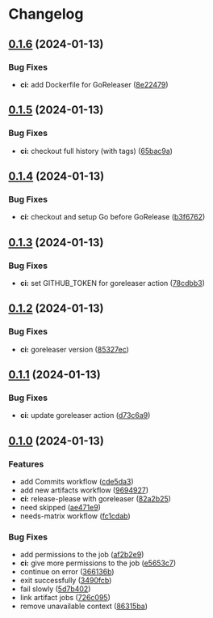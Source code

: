 # Changelog

## [0.1.6](https://github.com/Zebradil/github-actions-playground/compare/v0.1.5...v0.1.6) (2024-01-13)


### Bug Fixes

* **ci:** add Dockerfile for GoReleaser ([8e22479](https://github.com/Zebradil/github-actions-playground/commit/8e22479141e991e688f557dcea500b25fad8cac6))

## [0.1.5](https://github.com/Zebradil/github-actions-playground/compare/v0.1.4...v0.1.5) (2024-01-13)


### Bug Fixes

* **ci:** checkout full history (with tags) ([65bac9a](https://github.com/Zebradil/github-actions-playground/commit/65bac9a1ec85315b84dec3e1da79162413074944))

## [0.1.4](https://github.com/Zebradil/github-actions-playground/compare/v0.1.3...v0.1.4) (2024-01-13)


### Bug Fixes

* **ci:** checkout and setup Go before GoRelease ([b3f6762](https://github.com/Zebradil/github-actions-playground/commit/b3f6762aca5b4375b8efab1d79341f3b8d81b23e))

## [0.1.3](https://github.com/Zebradil/github-actions-playground/compare/v0.1.2...v0.1.3) (2024-01-13)


### Bug Fixes

* **ci:** set GITHUB_TOKEN for goreleaser action ([78cdbb3](https://github.com/Zebradil/github-actions-playground/commit/78cdbb3963c26d070a25c54adf2fa9f310a3ca7d))

## [0.1.2](https://github.com/Zebradil/github-actions-playground/compare/v0.1.1...v0.1.2) (2024-01-13)


### Bug Fixes

* **ci:** goreleaser version ([85327ec](https://github.com/Zebradil/github-actions-playground/commit/85327ec94f5c92530b856e34e901ea40f8b6988f))

## [0.1.1](https://github.com/Zebradil/github-actions-playground/compare/v0.1.0...v0.1.1) (2024-01-13)


### Bug Fixes

* **ci:** update goreleaser action ([d73c6a9](https://github.com/Zebradil/github-actions-playground/commit/d73c6a91f4e8bb551e91aeb4180fd3cf15dc7ed8))

## [0.1.0](https://github.com/Zebradil/github-actions-playground/compare/v0.0.1...v0.1.0) (2024-01-13)


### Features

* add Commits workflow ([cde5da3](https://github.com/Zebradil/github-actions-playground/commit/cde5da3849a35629e6b6dec37e628ccc66370faa))
* add new artifacts workflow ([9694927](https://github.com/Zebradil/github-actions-playground/commit/9694927e788de2eb0f0e87b14310eebfc7cba11e))
* **ci:** release-please with goreleaser ([82a2b25](https://github.com/Zebradil/github-actions-playground/commit/82a2b25e2b032dccf6926424112119762194a2a1))
* need skipped ([ae471e9](https://github.com/Zebradil/github-actions-playground/commit/ae471e93a65e9b9e9bed4d43b5ea44d9945fccab))
* needs-matrix workflow ([fc1cdab](https://github.com/Zebradil/github-actions-playground/commit/fc1cdab1166d431df4f058e0e6ec1b9cfaccda8f))


### Bug Fixes

* add permissions to the job ([af2b2e9](https://github.com/Zebradil/github-actions-playground/commit/af2b2e9c38c26d44c35a615f035b1f294973a86a))
* **ci:** give more permissions to the job ([e5653c7](https://github.com/Zebradil/github-actions-playground/commit/e5653c71ecdcf2b5ce32839b830192d0edc86177))
* continue on error ([366136b](https://github.com/Zebradil/github-actions-playground/commit/366136bb766b7a5f2314283a38795c45bc2bdf56))
* exit successfully ([3490fcb](https://github.com/Zebradil/github-actions-playground/commit/3490fcb71e8b2aedb3bccdf493acb847d00abb7d))
* fail slowly ([5d7b402](https://github.com/Zebradil/github-actions-playground/commit/5d7b402ab17795d83c95e73f5d2ad3496c218782))
* link artifact jobs ([726c095](https://github.com/Zebradil/github-actions-playground/commit/726c095b93a5fa2c52008b9940bf17aed656e43d))
* remove unavailable context ([86315ba](https://github.com/Zebradil/github-actions-playground/commit/86315ba34af7a62c507b58f4d62678bbd6301f65))
